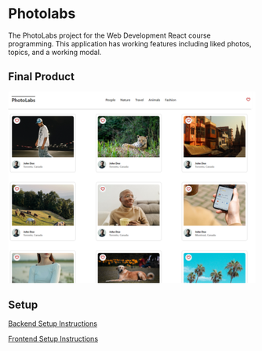 # Photolabs

The PhotoLabs project for the Web Development React course programming. This application has working features including liked photos, topics, and a working modal.

## Final Product
!["screenshot of URLs page"](IMG/example.png)


## Setup

[Backend Setup Instructions](/backend/)

[Frontend Setup Instructions](/frontend/)
